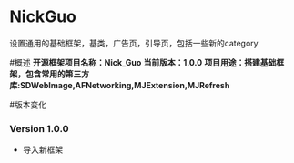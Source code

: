 # NickGuo
设置通用的基础框架，基类，广告页，引导页，包括一些新的category

#概述
**开源框架项目名称：Nick_Guo**
**当前版本：1.0.0**
**项目用途：搭建基础框架，包含常用的第三方库:SDWebImage,AFNetworking,MJExtension,MJRefresh**

#版本变化
### Version 1.0.0
* 导入新框架
